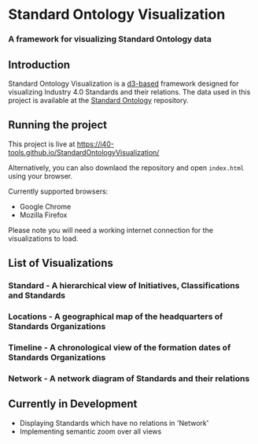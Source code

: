 # Standard Ontology Visualization
### A framework for visualizing Standard Ontology data

## Introduction

Standard Ontology Visualization is a [d3-based](https://d3js.org/) framework designed for visualizing Industry 4.0 Standards and their relations. The data used in this project is available at the [Standard Ontology](https://github.com/i40-Tools/StandardOntology) repository.

## Running the project

This project is live at https://i40-tools.github.io/StandardOntologyVisualization/

Alternatively, you can also downlaod the repository and open ```index.html``` using your browser.

Currently supported browsers:

- Google Chrome
- Mozilla Firefox

Please note you will need a working internet connection for the visualizations to load.

## List of Visualizations

### Standard - A hierarchical view of Initiatives, Classifications and Standards
### Locations - A geographical map of the headquarters of Standards Organizations
### Timeline - A chronological view of the formation dates of Standards Organizations
### Network - A network diagram of Standards and their relations

## Currently in Development
- Displaying Standards which have no relations in 'Network'
- Implementing semantic zoom over all views

